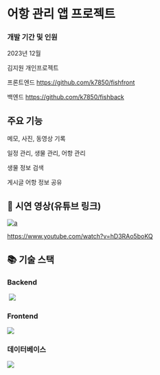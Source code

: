 
# 어항 관리 앱 프로젝트

### 개발 기간 및 인원

2023년 12월

김지원 개인프로젝트

프론트엔드 https://github.com/k7850/fishfront

백엔드 https://github.com/k7850/fishback


## 주요 기능

메모, 사진, 동영상 기록

일정 관리, 생물 관리, 어항 관리

생물 정보 검색

게시글 어항 정보 공유



## 📌 시연 영상(유튜브 링크) 

[![a](http://img.youtube.com/vi/hD3RAo5boKQ/0.jpg)](https://www.youtube.com/watch?v=hD3RAo5boKQ?t=0s)

https://www.youtube.com/watch?v=hD3RAo5boKQ


## 📚 기술 스택

### Backend

 <img src="https://img.shields.io/badge/Springboot-6DB33F?style=for-the-badge&logo=SpringBoot&logoColor=white">
 
### Frontend

<img src="https://img.shields.io/badge/flutter-02569B?style=for-the-badge&logo=Flutter&logoColor=white">

### 데이터베이스
<img src="https://img.shields.io/badge/MySQL-4479A1?style=for-the-badge&logo=MySQL&logoColor=white">

